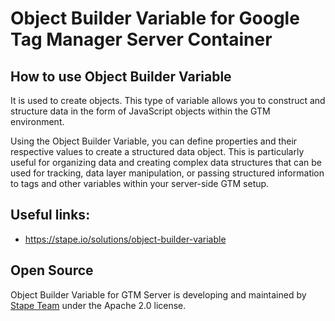 # Object Builder Variable for Google Tag Manager Server Container

## How to use Object Builder Variable

It is used to create objects. This type of variable allows you to construct and structure data in the form of JavaScript objects within the GTM environment.

Using the Object Builder Variable, you can define properties and their respective values to create a structured data object. This is particularly useful for organizing data and creating complex data structures that can be used for tracking, data layer manipulation, or passing structured information to tags and other variables within your server-side GTM setup.

## Useful links:
- https://stape.io/solutions/object-builder-variable 


## Open Source

Object Builder Variable for GTM Server is developing and maintained by [Stape Team](https://stape.io/) under the Apache 2.0 license.
